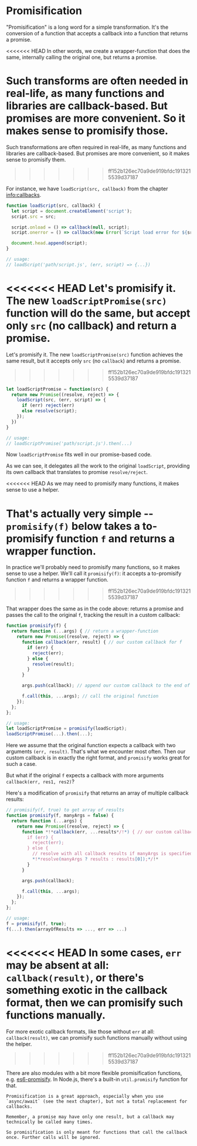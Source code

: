 # Promisification

"Promisification" is a long word for a simple transformation. It's the conversion of a function that accepts a callback into a function that returns a promise.

<<<<<<< HEAD
In other words, we create a wrapper-function that does the same, internally calling the original one, but returns a promise.

Such transforms are often needed in real-life, as many functions and libraries are callback-based. But promises are more convenient. So it makes sense to promisify those.
=======
Such transformations are often required in real-life, as many functions and libraries are callback-based. But promises are more convenient, so it makes sense to promisify them.
>>>>>>> ff152b126ec70a9de919bfdc1913215539d37187

For instance, we have `loadScript(src, callback)` from the chapter <info:callbacks>.

```js run
function loadScript(src, callback) {
  let script = document.createElement('script');
  script.src = src;

  script.onload = () => callback(null, script);
  script.onerror = () => callback(new Error(`Script load error for ${src}`));

  document.head.append(script);
}

// usage:
// loadScript('path/script.js', (err, script) => {...})
```

<<<<<<< HEAD
Let's promisify it. The new `loadScriptPromise(src)` function will do the same, but accept only `src` (no callback) and return a promise.
=======
Let's promisify it. The new `loadScriptPromise(src)` function achieves the same result, but it accepts only `src` (no `callback`) and returns a promise.
>>>>>>> ff152b126ec70a9de919bfdc1913215539d37187

```js
let loadScriptPromise = function(src) {
  return new Promise((resolve, reject) => {
    loadScript(src, (err, script) => {
      if (err) reject(err)
      else resolve(script);
    });
  })
}

// usage:
// loadScriptPromise('path/script.js').then(...)
```

Now `loadScriptPromise` fits well in our promise-based code.

As we can see, it delegates all the work to the original `loadScript`, providing its own callback that translates to promise `resolve/reject`.

<<<<<<< HEAD
As we may need to promisify many functions, it makes sense to use a helper.

That's actually very simple -- `promisify(f)` below takes a to-promisify function `f` and returns a wrapper function.
=======
In practice we'll probably need to promisify many functions, so it makes sense to use a helper. We'll call it `promisify(f)`: it accepts a to-promisify function `f` and returns a wrapper function.
>>>>>>> ff152b126ec70a9de919bfdc1913215539d37187

That wrapper does the same as in the code above: returns a promise and passes the call to the original `f`, tracking the result in a custom callback:

```js
function promisify(f) {
  return function (...args) { // return a wrapper-function
    return new Promise((resolve, reject) => {
      function callback(err, result) { // our custom callback for f
        if (err) {
          reject(err);
        } else {
          resolve(result);
        }
      }

      args.push(callback); // append our custom callback to the end of arguments

      f.call(this, ...args); // call the original function
    });
  };
};

// usage:
let loadScriptPromise = promisify(loadScript);
loadScriptPromise(...).then(...);
```

Here we assume that the original function expects a callback with two arguments `(err, result)`. That's what we encounter most often. Then our custom callback is in exactly the right format, and `promisify` works great for such a case.

But what if the original `f` expects a callback with more arguments `callback(err, res1, res2)`?

Here's a modification of `promisify` that returns an array of multiple callback results:

```js
// promisify(f, true) to get array of results
function promisify(f, manyArgs = false) {
  return function (...args) {
    return new Promise((resolve, reject) => {
      function *!*callback(err, ...results*/!*) { // our custom callback for f
        if (err) {
          reject(err);
        } else {
          // resolve with all callback results if manyArgs is specified
          *!*resolve(manyArgs ? results : results[0]);*/!*
        }
      }

      args.push(callback);

      f.call(this, ...args);
    });
  };
};

// usage:
f = promisify(f, true);
f(...).then(arrayOfResults => ..., err => ...)
```

<<<<<<< HEAD
In some cases, `err` may be absent at all: `callback(result)`, or there's something exotic in the callback format, then we can promisify such functions manually.
=======
For more exotic callback formats, like those without `err` at all: `callback(result)`, we can promisify such functions manually without using the helper.
>>>>>>> ff152b126ec70a9de919bfdc1913215539d37187

There are also modules with a bit more flexible promisification functions, e.g. [es6-promisify](https://github.com/digitaldesignlabs/es6-promisify). In Node.js, there's a built-in `util.promisify` function for that.

```smart
Promisification is a great approach, especially when you use `async/await` (see the next chapter), but not a total replacement for callbacks.

Remember, a promise may have only one result, but a callback may technically be called many times.

So promisification is only meant for functions that call the callback once. Further calls will be ignored.
```
